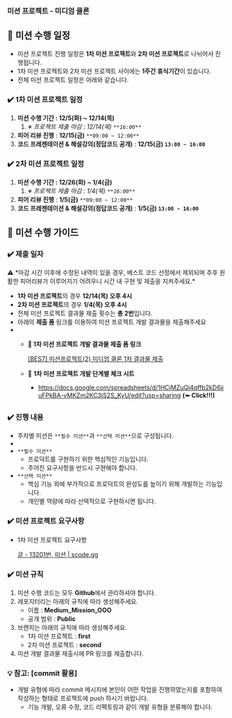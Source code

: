 ### 미션 프로젝트 - 미디엄 클론

## 📅 미션 수행 일정

- 미션 프로젝트 진행 일정은 **1차 미션 프로젝트**와 **2차 미션 프로젝트**로 나뉘어서 진행됩니다.
- 1차 미션 프로젝트와 2차 미션 프로젝트 사이에는 **1주간 휴식기간**이 있습니다.
- 전체 미션 프로젝트 일정은 아래와 같습니다.

### ✔️ 1**차 미션 프로젝트 일정**

1. **미션 수행 기간 : 12/5(화) ~ 12/14(목)** 
    1. *※ 프로젝트 제출 마감 : 12/14(목) `**16:00**`*
2. **피어 리뷰 진행** : **12/15(금)** `**09:00 ~ 12:00**`
3. **코드 프레젠테이션 & 해설강의(정답코드 공개)** : **12/15(금) `13:00 ~ 16:00`**

### ✔️ 2**차 미션 프로젝트 일정**

1. **미션 수행 기간 : 12/26(화) ~ 1/4(금)** 
    1. *※ 프로젝트 제출 마감 : 1/4(목) `**16:00**`*
2. **피어 리뷰 진행** : **1/5(금)** `**09:00 ~ 12:00**`
3. **코드 프레젠테이션 & 해설강의(정답코드 공개)** : **1/5(금) `13:00 ~ 16:00`**

## 🚀 미션 수행 가이드

### ✔️ 제출 일자

<aside>
⚠️ *마감 시간 이후에 수정된 내역이 있을 경우, 베스트 코드 선정에서 제외되며 추후 원활한 피어리뷰가 이루어지기 어려우니 시간 내 구현 및 제출을 지켜주세요.*

</aside>

- **1차 미션 프로젝트**의 경우 **12/14(목) 오후 4시**
- **2차 미션 프로젝트**의 경우 **1/4(목) 오후 4시**
- 전체 미션 프로젝트 결과물 제출 횟수는 **총 2번**입니다.
- 아래의 **제출 폼** 링크를 이용하여 미션 프로젝트 개발 결과물을 제출해주세요
- 
    - **🔗 1차 미션 프로젝트 개발 결과물 제출 폼 링크**
        
        [[BES7] 미션프로젝트(2) 미디엄 클론 1차 결과물 제출](https://forms.gle/TLDyVX12HhTqAzG57)
        
    - 🔗 **1차 미션 프로젝트 개발 단계별 체크 시트**
        - https://docs.google.com/spreadsheets/d/1HCjMZuQj4qffb2kD6jjuFPkBA-vMKZm2KC3jS2S_KyU/edit?usp=sharing **(**⬅️ **Click!!!)**

### ✔️ 진행 내용

- 주차별 미션은 `**필수 미션**`과 `**선택 미션**`으로 구성됩니다.
- 
- `**필수 미션**`
    - 프로덕트를 구현하기 위한 핵심적인 기능입니다.
    - 주어진 요구사항을 반드시 구현해야 합니다.
- `**선택 미션**`
    - 핵심 기능 외에 부가적으로 프로덕트의 완성도를 높이기 위해 개발하는 기능입니다.
    - 개인별 역량에 따라 선택적으로 구현하시면 됩니다.

### ✔️ 미션 프로젝트 요구사항

- 1차 미션 프로젝트 요구사항
    
    [글 - 13201번, 미션 | scode.gg](https://www.scode.gg/p/13201)
    

### ✔️ 미션 규칙

1. 미션 수행 코드는 모두 **Github**에서 관리하셔야 합니다.
2. 레포지터리는 아래의 규칙에 따라 생성해주세요.
    - 이름 : **Medium_Mission_OOO**
    - 공개 범위 : **Public**
3. 브랜치는 아래의 규칙에 따라 생성해주세요.
    - 1차 미션 프로젝트 : **first**
    - 2차 미션 프로젝트 : **second**
4. 미션 개발 결과물 제출시에 PR 링크를 제출합니다.

### 💡 참고: [commit 활용]

- 개발 유형에 따라 commit 메시지에 본인이 어떤 작업을 진행하였는지를 포함하여 작성하는 형태로 프로젝트에 push 하시기 바랍니다.
    - 기능 개발, 오류 수정, 코드 리팩토링과 같이 개발 유형을 분류해야 합니다.
